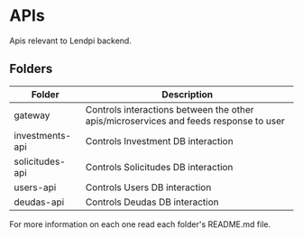 ﻿# APIs

Apis relevant to Lendpi backend.

## Folders

|Folder                          |Description                         
|----------------|-------------------------------------------|
|gateway| Controls interactions between the other apis/microservices and feeds response to user|
|investments-api| Controls Investment DB interaction                     |
|solicitudes-api| Controls Solicitudes DB interaction                     |
|users-api| Controls Users DB interaction                     |
|deudas-api|Controls Deudas DB interaction                      					 |



For more information on each one read each folder's README.md file.
